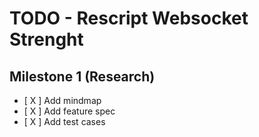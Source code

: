 # TODO - Rescript Websocket Strenght
## Milestone 1 (Research)
- [ X ] Add mindmap
- [ X ] Add feature spec
- [ X ] Add test cases

